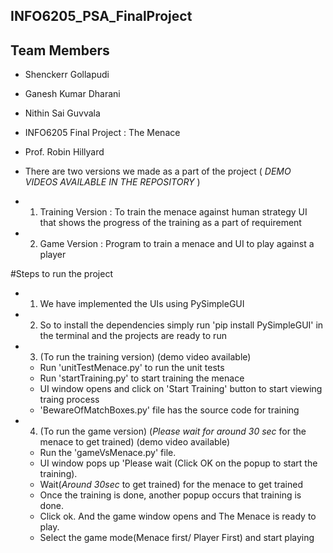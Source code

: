 ## INFO6205_PSA_FinalProject
## Team Members

- Shenckerr Gollapudi
- Ganesh Kumar Dharani
- Nithin Sai Guvvala

- INFO6205 Final Project : The Menace
- Prof. Robin Hillyard

- There are two versions we made as a part of the project ( *DEMO VIDEOS AVAILABLE IN THE REPOSITORY* )

- 1. Training Version : To train the menace against human strategy UI that shows the progress of the training as a part of requirement
- 2. Game Version : Program to train a menace and UI to play against a player 

#Steps to run the project

- 1. We have implemented the UIs using PySimpleGUI
- 2. So to install the dependencies simply run 'pip install PySimpleGUI' in the terminal and the projects are ready to run

- 3. (To run the training version) (demo video available)
	- Run 'unitTestMenace.py' to run the unit tests
	- Run 'startTraining.py' to start training the menace 
	- UI window opens and click on 'Start Training' button to start viewing traing process
	- 'BewareOfMatchBoxes.py' file has the source code for training


- 4. (To run the game version) (*Please wait for around 30 sec* for the menace to get trained) (demo video available)
	- Run the 'gameVsMenace.py' file. 
	- UI window pops up 'Please wait (Click OK on the popup to start the training). 
	- Wait(*Around 30sec* to get trained) for the menace to get trained 
	- Once the training is done, another popup occurs that training is done. 
	- Click ok. And the game window opens and The Menace is ready to play.
	- Select the game mode(Menace first/ Player First) and start playing



